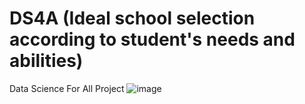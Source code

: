 # DS4A (Ideal school selection according to student's needs and abilities)
Data Science For All Project 
![image](https://user-images.githubusercontent.com/105952541/218613129-c877a96c-6d6c-4843-8743-2a8d0ad0a999.png)
